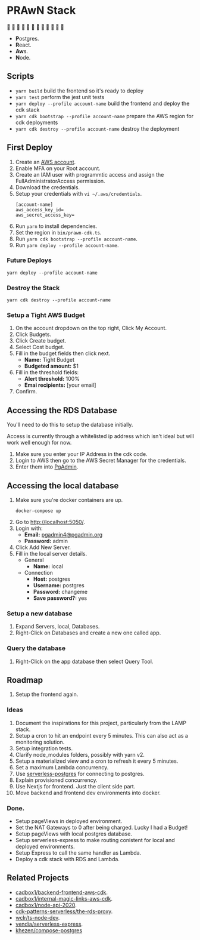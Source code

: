 # PRAwN Stack

🦐 🍤 🦐 🍤 🦐 🍤 🦐 🍤 🦐 🍤 🦐 🍤

- **P**ostgres.
- **R**eact.
- **Aw**s.
- **N**ode.

## Scripts

- `yarn build` build the frontend so it's ready to deploy
- `yarn test` perform the jest unit tests
- `yarn deploy --profile account-name` build the frontend and deploy the cdk stack
- `yarn cdk bootstrap --profile account-name` prepare the AWS region for cdk deployments
- `yarn cdk destroy --profile account-name` destroy the deployment

## First Deploy

1. Create an [AWS account](https://aws.amazon.com/).
1. Enable MFA on your Root account.
1. Create an IAM user with programmtic access and assign the FullAdministratorAccess permission.
1. Download the credentials.
1. Setup your credentials with `vi ~/.aws/credentials`.
   ```
   [account-name]
   aws_access_key_id=
   aws_secret_access_key=
   ```
1. Run `yarn` to install dependencies.
1. Set the region in `bin/prawn-cdk.ts`.
1. Run `yarn cdk bootstrap --profile account-name`.
1. Run `yarn deploy --profile account-name`.

### Future Deploys

```
yarn deploy --profile account-name
```

### Destroy the Stack

```
yarn cdk destroy --profile account-name
```

### Setup a Tight AWS Budget

1. On the account dropdown on the top right, Click My Account.
1. Click Budgets.
1. Click Create budget.
1. Select Cost budget.
1. Fill in the budget fields then click next.
   - **Name:** Tight Budget
   - **Budgeted amount:** \$1
1. Fill in the threshold fields:
   - **Alert threshold:** 100%
   - **Emai recipients:** [your email]
1. Confirm.

## Accessing the RDS Database

You'll need to do this to setup the database initially.

Access is currently through a whitelisted ip address which isn't ideal but will work well enough for now.

1. Make sure you enter your IP Address in the cdk code.
1. Login to AWS then go to the AWS Secret Manager for the credentials.
1. Enter them into [PgAdmin](https://www.pgadmin.org/).

## Accessing the local database

1. Make sure you're docker containers are up.
   ```
   docker-compose up
   ```
1. Go to [http://localhost:5050/](http://localhost:5050/).
1. Login with:
   - **Email:** pgadmin4@pgadmin.org
   - **Password:** admin
1. Click Add New Server.
1. Fill in the local server details.
   - General
     - **Name:** local
   - Connection
     - **Host:** postgres
     - **Username:** postgres
     - **Password:** changeme
     - **Save password?:** yes

### Setup a new database

1. Expand Servers, local, Databases.
1. Right-Click on Databases and create a new one called app.

### Query the database

1. Right-Click on the app database then select Query Tool.

## Roadmap

1. Setup the frontend again.

### Ideas

1. Document the inspirations for this project, particularly from the LAMP stack.
1. Setup a cron to hit an endpoint every 5 minutes. This can also act as a monitoring solution.
1. Setup integration tests.
1. Clarify node_modules folders, possibly with yarn v2.
1. Setup a materialized view and a cron to refresh it every 5 minutes.
1. Set a maximum Lambda concurrency.
1. Use [serverless-postgres](https://github.com/MatteoGioioso/serverless-pg) for connecting to postgres.
1. Explain provisioned concurrency.
1. Use Nextjs for frontend. Just the client side part.
1. Move backend and frontend dev environments into docker.

### Done.

- Setup pageViews in deployed environment.
- Set the NAT Gateways to 0 after being charged. Lucky I had a Budget!
- Setup pageViews with local postgres database.
- Setup serverless-express to make routing conistent for local and deployed environments.
- Setup Express to call the same handler as Lambda.
- Deploy a cdk stack with RDS and Lambda.

## Related Projects

- [cadbox1/backend-frontend-aws-cdk](https://github.com/cadbox1/backend-frontend-aws-cdk).
- [cadbox1/internal-magic-links-aws-cdk](https://github.com/cadbox1/internal-magic-links-aws-cdk).
- [cadbox1/node-api-2020](https://github.com/cadbox1/node-api-2020).
- [cdk-patterns-serverless/the-rds-proxy](https://github.com/cdk-patterns/serverless/tree/main/the-rds-proxy).
- [wclr/ts-node-dev](ts-node-dev).
- [vendia/serverless-express](https://github.com/vendia/serverless-express).
- [khezen/compose-postgres](https://github.com/khezen/compose-postgres)
